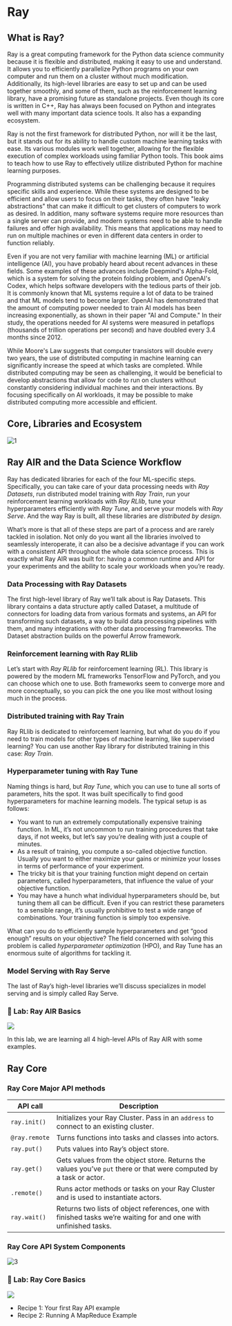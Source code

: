 # Ray

## What is Ray?

Ray is a great computing framework for the Python data science community because it is flexible and distributed, making it easy to use and understand. It allows you to efficiently parallelize Python programs on your own computer and run them on a cluster without much modification. Additionally, its high-level libraries are easy to set up and can be used together smoothly, and some of them, such as the reinforcement learning library, have a promising future as standalone projects. Even though its core is written in C++, Ray has always been focused on Python and integrates well with many important data science tools. It also has a expanding ecosystem.

Ray is not the first framework for distributed Python, nor will it be the last, but it stands out for its ability to handle custom machine learning tasks with ease. Its various modules work well together, allowing for the flexible execution of complex workloads using familiar Python tools. This book aims to teach how to use Ray to effectively utilize distributed Python for machine learning purposes.

Programming distributed systems can be challenging because it requires specific skills and experience. While these systems are designed to be efficient and allow users to focus on their tasks, they often have "leaky abstractions" that can make it difficult to get clusters of computers to work as desired. In addition, many software systems require more resources than a single server can provide, and modern systems need to be able to handle failures and offer high availability. This means that applications may need to run on multiple machines or even in different data centers in order to function reliably.

Even if you are not very familiar with machine learning (ML) or artificial intelligence (AI), you have probably heard about recent advances in these fields. Some examples of these advances include Deepmind's Alpha-Fold, which is a system for solving the protein folding problem, and OpenAI's Codex, which helps software developers with the tedious parts of their job. It is commonly known that ML systems require a lot of data to be trained and that ML models tend to become larger. OpenAI has demonstrated that the amount of computing power needed to train AI models has been increasing exponentially, as shown in their paper "AI and Compute." In their study, the operations needed for AI systems were measured in petaflops (thousands of trillion operations per second) and have doubled every 3.4 months since 2012.

While Moore's Law suggests that computer transistors will double every two years, the use of distributed computing in machine learning can significantly increase the speed at which tasks are completed. While distributed computing may be seen as challenging, it would be beneficial to develop abstractions that allow for code to run on clusters without constantly considering individual machines and their interactions. By focusing specifically on AI workloads, it may be possible to make distributed computing more accessible and efficient.

## Core, Libraries and Ecosystem

![1](https://user-images.githubusercontent.com/62965911/226094436-823ccc97-832e-4069-b232-52bb61ca3930.png)

## Ray AIR and the Data Science Workflow

Ray has dedicated libraries for each of the four ML-specific steps. Specifically, you can take care of your data processing needs with _Ray Datasets_, run distributed model training with _Ray Train_, run your reinforcement learning workloads with _Ray RLlib_, tune your hyperparameters efficiently with _Ray Tune_, and serve your models with _Ray Serve_. And the way Ray is built, all these libraries are _distributed by design_.

What’s more is that all of these steps are part of a process and are rarely tackled in isolation. Not only do you want all the libraries involved to seamlessly interoperate, it can also be a decisive advantage if you can work with a consistent API throughout the whole data science process. This is exactly what Ray AIR was built for: having a common runtime and API for your experiments and the ability to scale your workloads when you’re ready.

### Data Processing with Ray Datasets

The first high-level library of Ray we’ll talk about is Ray Datasets. This library contains a data structure aptly called Dataset, a multitude of connectors for loading data from various formats and systems, an API for transforming such datasets, a way to build data processing pipelines with them, and many integrations with other data processing frameworks. The Dataset abstraction builds on the powerful Arrow framework.

### Reinforcement learning with Ray RLlib

Let’s start with _Ray RLlib_ for reinforcement learning (RL). This library is powered by the modern ML frameworks TensorFlow and PyTorch, and you can choose which one to use. Both frameworks seem to converge more and more conceptually, so you can pick the one you like most without losing much in the process.

### Distributed training with Ray Train

Ray RLlib is dedicated to reinforcement learning, but what do you do if you need to train models for other types of machine learning, like supervised learning? You can use another Ray library for distributed training in this case: _Ray Train_.

### Hyperparameter tuning with Ray Tune

Naming things is hard, but _Ray Tune_, which you can use to tune all sorts of parameters, hits the spot. It was built specifically to find good hyperparameters for machine learning models. The typical setup is as follows:

- You want to run an extremely computationally expensive training function. In ML, it’s not uncommon to run training procedures that take days, if not weeks, but let’s say you’re dealing with just a couple of minutes.
- As a result of training, you compute a so-called objective function. Usually you want to either maximize your gains or minimize your losses in terms of performance of your experiment.
- The tricky bit is that your training function might depend on certain parameters, called hyperparameters, that influence the value of your objective function.
- You may have a hunch what individual hyperparameters should be, but tuning them all can be difficult. Even if you can restrict these parameters to a sensible range, it’s usually prohibitive to test a wide range of combinations. Your training function is simply too expensive.
    
What can you do to efficiently sample hyperparameters and get “good enough” results on your objective? The field concerned with solving this problem is called _hyperparameter optimization_ (HPO), and Ray Tune has an enormous suite of algorithms for tackling it.

### Model Serving with Ray Serve

The last of Ray’s high-level libraries we’ll discuss specializes in model serving and is simply called Ray Serve.

### :microscope: Lab: Ray AIR Basics

[![](https://img.shields.io/badge/jupyter-notebook-informational?logo=jupyter)](https://nbviewer.org/github/sparsh-ai/data-science-engineering-bootcamp/blob/main/03-processing/ray/lab-ray-air-basics.ipynb)

In this lab, we are learning all 4 high-level APIs of Ray AIR with some examples.

## Ray Core

### Ray Core Major API methods

| API call      | Description                                                                                                        |
|---------------|--------------------------------------------------------------------------------------------------------------------|
| `ray.init()`  | Initializes your Ray Cluster. Pass in an `address` to connect to an existing cluster.                              |
| `@ray.remote` | Turns functions into tasks and classes into actors.                                                                |
| `ray.put()`   | Puts values into Ray’s object store.                                                                               |
| `ray.get()`   | Gets values from the object store. Returns the values you’ve `put` there or that were computed by a task or actor. |
| `.remote()`   | Runs actor methods or tasks on your Ray Cluster and is used to instantiate actors.                                 |
| `ray.wait()`  | Returns two lists of object references, one with finished tasks we’re waiting for and one with unfinished tasks.   |

### Ray Core API System Components

![3](https://user-images.githubusercontent.com/62965911/226097632-1ab3c123-7c91-470e-a7fe-ea89e4aca0a7.png)

### :microscope: Lab: Ray Core Basics

[![](https://img.shields.io/badge/jupyter-notebook-informational?logo=jupyter)](https://nbviewer.org/github/sparsh-ai/data-science-engineering-bootcamp/blob/main/03-processing/ray/lab-ray-api-basics.ipynb)

- Recipe 1: Your first Ray API example
- Recipe 2: Running A MapReduce Example